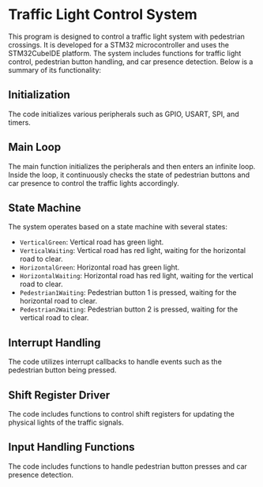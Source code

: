# Traffic Light Control System

This program is designed to control a traffic light system with pedestrian crossings. It is developed for a STM32 microcontroller and uses the STM32CubeIDE platform. The system includes functions for traffic light control, pedestrian button handling, and car presence detection. Below is a summary of its functionality:

## Initialization

The code initializes various peripherals such as GPIO, USART, SPI, and timers.

## Main Loop

The main function initializes the peripherals and then enters an infinite loop. Inside the loop, it continuously checks the state of pedestrian buttons and car presence to control the traffic lights accordingly.

## State Machine

The system operates based on a state machine with several states:

- `VerticalGreen`: Vertical road has green light.
- `VerticalWaiting`: Vertical road has red light, waiting for the horizontal road to clear.
- `HorizontalGreen`: Horizontal road has green light.
- `HorizontalWaiting`: Horizontal road has red light, waiting for the vertical road to clear.
- `Pedestrian1Waiting`: Pedestrian button 1 is pressed, waiting for the horizontal road to clear.
- `Pedestrian2Waiting`: Pedestrian button 2 is pressed, waiting for the vertical road to clear.

## Interrupt Handling

The code utilizes interrupt callbacks to handle events such as the pedestrian button being pressed.

## Shift Register Driver

The code includes functions to control shift registers for updating the physical lights of the traffic signals.

## Input Handling Functions

The code includes functions to handle pedestrian button presses and car presence detection.
